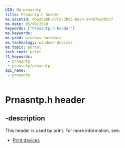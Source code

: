 ```yaml
---
UID: NA:prnasntp
title: Prnasntp.h header
ms.assetid: 06a2babb-67c2-3b95-be24-a44b7eec0bcf
ms.date: 05/09/2018
keywords: ["Prnasntp.h header"]
ms.keywords: 
ms.prod: windows-hardware
ms.technology: windows-devices
ms.topic: portal
tech.root: print
f1_keywords:
 - prnasntp
 - prnasntp/prnasntp
api_name:
 - prnasntp
---
```


# Prnasntp.h header


## -description

This header is used by print. For more information, see:

- [Print devices](../_print/index.md)

